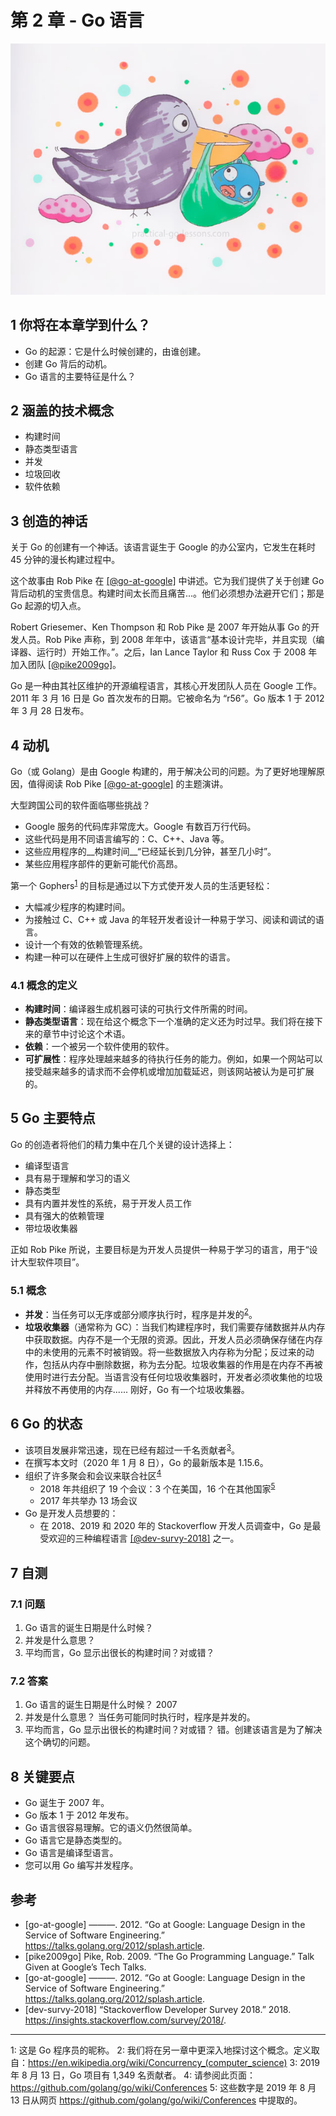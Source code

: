 # 第 2 章 - Go 语言

![The Go language](./images/2-the-go-language.49d63fe2.jpg "Go 语言")

## 1 你将在本章学到什么？

* Go 的起源：它是什么时候创建的，由谁创建。
* 创建 Go 背后的动机。
* Go 语言的主要特征是什么？

## 2 涵盖的技术概念

* 构建时间
* 静态类型语言
* 并发
* 垃圾回收
* 软件依赖

## 3 创造的神话

关于 Go 的创建有一个神话。该语言诞生于 Google 的办公室内，它发生在耗时 45 分钟的漫长构建过程中。

这个故事由 Rob Pike 在 [[@go-at-google]][1] 中讲述。它为我们提供了关于创建 Go 背后动机的宝贵信息。构建时间太长而且痛苦...。他们必须想办法避开它们；那是 Go 起源的切入点。

Robert Griesemer、Ken Thompson 和 Rob Pike 是 2007 年开始从事 Go 的开发人员。Rob Pike 声称，到 2008 年年中，该语言“基本设计完毕，并且实现（编译器、运行时）开始工作。”。之后，Ian Lance Taylor 和 Russ Cox 于 2008 年加入团队 [[@pike2009go]][2]。

Go 是一种由其社区维护的开源编程语言，其核心开发团队人员在 Google 工作。2011 年 3 月 16 日是 Go 首次发布的日期。它被命名为 “r56”。Go 版本 1 于 2012 年 3 月 28 日发布。

## 4 动机

Go（或 Golang）是由 Google 构建的，用于解决公司的问题。为了更好地理解原因，值得阅读 Rob Pike [[@go-at-google]][1] 的主题演讲。

大型跨国公司的软件面临哪些挑战？

* Google 服务的代码库非常庞大。Google 有数百万行代码。
* 这些代码是用不同语言编写的：C、C++、Java 等。
* 这些应用程序的__构建时间__“已经延长到几分钟，甚至几小时”。
* 某些应用程序部件的更新可能代价高昂。

第一个 Gophers<sup>[1](#myfootnote1)</sup> 的目标是通过以下方式使开发人员的生活更轻松：

* 大幅减少程序的构建时间。
* 为接触过 C、C++ 或 Java 的年轻开发者设计一种易于学习、阅读和调试的语言。
* 设计一个有效的依赖管理系统。
* 构建一种可以在硬件上生成可很好扩展的软件的语言。

### 4.1 概念的定义

* __构建时间__：编译器生成机器可读的可执行文件所需的时间。
* __静态类型语言__：现在给这个概念下一个准确的定义还为时过早。我们将在接下来的章节中讨论这个术语。
* __依赖__：一个被另一个软件使用的软件。
* __可扩展性__：程序处理越来越多的待执行任务的能力。例如，如果一个网站可以接受越来越多的请求而不会停机或增加加载延迟，则该网站被认为是可扩展的。

## 5 Go 主要特点

Go 的创造者将他们的精力集中在几个关键的设计选择上：

* 编译型语言
* 具有易于理解和学习的语义
* 静态类型
* 具有内置并发性的系统，易于开发人员工作
* 具有强大的依赖管理
* 带垃圾收集器

正如 Rob Pike 所说，主要目标是为开发人员提供一种易于学习的语言，用于“设计大型软件项目”。

### 5.1 概念

* __并发__：当任务可以无序或部分顺序执行时，程序是并发的<sup>[2](#concurrency)</sup>。
* __垃圾收集器__（通常称为 GC）：当我们构建程序时，我们需要存储数据并从内存中获取数据。内存不是一个无限的资源。因此，开发人员必须确保存储在内存中的未使用的元素不时被销毁。将一些数据放入内存称为分配；反过来的动作，包括从内存中删除数据，称为去分配。垃圾收集器的作用是在内存不再被使用时进行去分配。当语言没有任何垃圾收集器时，开发者必须收集他的垃圾并释放不再使用的内存...... 刚好，Go 有一个垃圾收集器。

## 6 Go 的状态

* 该项目发展非常迅速，现在已经有超过一千名贡献者<sup>[3](#contributors)</sup>。
* 在撰写本文时（2020 年 1 月 8 日），Go 的最新版本是 1.15.6。
* 组织了许多聚会和会议来联合社区<sup>[4](#community)</sup>
  - 2018 年共组织了 19 个会议：3 个在美国，16 个在其他国家<sup>[5](#countries)
  - 2017 年共举办 13 场会议
* Go 是开发人员想要的：
  - 在 2018、2019 和 2020 年的 Stackoverflow 开发人员调查中，Go 是最受欢迎的三种编程语言 [[@dev-survy-2018]][3] 之一。

## 7 自测

### 7.1 问题

1. Go 语言的诞生日期是什么时候？
2. 并发是什么意思？
3. 平均而言，Go 显示出很长的构建时间？对或错？

### 7.2 答案

1. Go 语言的诞生日期是什么时候？
   2007
2. 并发是什么意思？
   当任务可能同时执行时，程序是并发的。
3. 平均而言，Go 显示出很长的构建时间？对或错？
   错。创建该语言是为了解决这个确切的问题。

## 8 关键要点

* Go 诞生于 2007 年。
* Go 版本 1 于 2012 年发布。
* Go 语言很容易理解。它的语义仍然很简单。
* Go 语言它是静态类型的。
* Go 语言是编译型语言。
* 您可以用 Go 编写并发程序。

## 参考
* [go-at-google] ———. 2012. “Go at Google: Language Design in the Service of Software Engineering.” https://talks.golang.org/2012/splash.article.
* [pike2009go] Pike, Rob. 2009. “The Go Programming Language.” Talk Given at Google’s Tech Talks.
* [go-at-google] ———. 2012. “Go at Google: Language Design in the Service of Software Engineering.” https://talks.golang.org/2012/splash.article.
* [dev-survy-2018] “Stackoverflow Developer Survey 2018.” 2018. https://insights.stackoverflow.com/survey/2018/.

<hr>

<a name="gophers">1</a>: 这是 Go 程序员的昵称。
<a name="concurrency">2</a>: 我们将在另一章中更深入地探讨这个概念。定义取自：https://en.wikipedia.org/wiki/Concurrency_(computer_science)
<a name="contributors">3</a>: 2019 年 8 月 13 日，Go 项目有 1,349 名贡献者。
<a name="community">4</a>: 请参阅此页面：https://github.com/golang/go/wiki/Conferences
<a name="countries">5</a>: 这些数字是 2019 年 8 月 13 日从网页 https://github.com/golang/go/wiki/Conferences 中提取的。

[1]: https://www.practical-go-lessons.com/chap-2-the-go-language#go-at-google
[2]: https://www.practical-go-lessons.com/chap-2-the-go-language#pike2009go
[3]: https://www.practical-go-lessons.com/chap-2-the-go-language#dev-survy-2018
